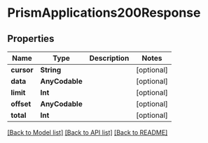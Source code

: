 # PrismApplications200Response

## Properties
Name | Type | Description | Notes
------------ | ------------- | ------------- | -------------
**cursor** | **String** |  | [optional] 
**data** | **AnyCodable** |  | [optional] 
**limit** | **Int** |  | [optional] 
**offset** | **AnyCodable** |  | [optional] 
**total** | **Int** |  | [optional] 

[[Back to Model list]](../README.md#documentation-for-models) [[Back to API list]](../README.md#documentation-for-api-endpoints) [[Back to README]](../README.md)


